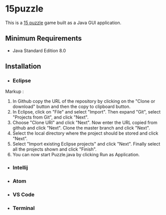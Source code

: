 # 15puzzle
This is a [15 puzzle](https://en.wikipedia.org/wiki/15_puzzle) game built as a Java GUI application.

## Minimum Requirements
* Java Standard Edition 8.0

## Installation
* ### Eclipse
Markup : 
1. In Github copy the URL of the repository by clicking on the "Clone or download" button and then the copy to clipboard button.
2. In Eclipse, click on "File" and select "Import". Then expand "Git", select "Projects from Git", and click "Next".
3. Choose "Clone URI" and click "Next". Now enter the URL copied from github and click "Next". Clone the master branch and click "Next".
4. Select the local directory where the project should be stored and click "Next".
5. Select "Import existing Eclipse projects" and click "Next". Finally select all the projects shown and click "Finish".
6. You can now start Puzzle.java by clicking Run as Application.

* ### Intellij

* ### Atom

* ### VS Code

* ### Terminal
